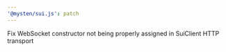 ```yaml
---
'@mysten/sui.js': patch
---
```


Fix WebSocket constructor not being properly assigned in SuiClient HTTP transport
